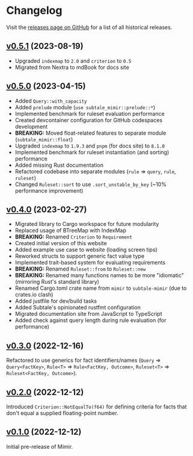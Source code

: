 # Changelog

Visit the [releases page on GitHub][releases] for a list of all historical releases.

## [v0.5.1](https://github.com/subtalegames/mimir/releases/tag/v0.5.1) (2023-08-19)

* Upgraded `indexmap` to `2.0` and `criterion` to `0.5`
* Migrated from Nextra to mdBook for docs site

## [v0.5.0](https://github.com/subtalegames/mimir/releases/tag/v0.5.0) (2023-04-15)

* Added `Query::with_capacity`
* Added `prelude` module (`use subtale_mimir::prelude::*`)
* Implemented benchmark for ruleset evaluation performance
* Created devcontainer configuration for GitHub codespaces development
* **BREAKING:** Moved float-related features to separate module (`subtale_mimir::float`)
* Upgraded `indexmap` to `1.9.3` and `pnpm` (for docs site) to `8.1.0`
* Implemented benchmark for ruleset instantiation (and sorting) performance
* Added missing Rust documentation
* Refactored codebase into separate modules (`rule` => `query`, `rule`, `ruleset`)
* Changed `Ruleset::sort` to use `.sort_unstable_by_key` (~10% performance improvement)

## [v0.4.0](https://github.com/subtalegames/mimir/releases/tag/v0.4.0) (2023-02-27)

* Migrated library to Cargo workspace for future modularity
* Replaced usage of BTreeMap with IndexMap
* **BREAKING:** Renamed `Criterion` to `Requirement`
* Created initial version of this website
* Added example use case to website (loading screen tips)
* Reworked structs to support generic fact value type
* Implemented trait-based system for evaluating requirements
* **BREAKING:** Renamed `Ruleset::from` to `Ruleset::new`
* **BREAKING:** Renamed many functions names to be more "idiomatic" (mirroring Rust's standard library)
* Renamed Cargo.toml crate name from `mimir` to `subtale-mimir` (due to crates.io clash)
* Added justfile for dev/build tasks
* Added Subtale's opinionated rustfmt configuration
* Migrated documentation site from JavaScript to TypeScript
* Added check against query length during rule evaluation (for performance)

## [v0.3.0](https://github.com/subtalegames/mimir/releases/tag/v0.3.0) (2022-12-16)

Refactored to use generics for fact identifiers/names (`Query` => `Query<FactKey>`, `Rule<T>` => `Rule<FactKey, Outcome>`, `Ruleset<T>` => `Ruleset<FactKey, Outcome>`).

## [v0.2.0](https://github.com/subtalegames/mimir/releases/tag/v0.2.0) (2022-12-12)

Introduced `Criterion::NotEqualTo(f64)` for defining criteria for facts that don't equal a supplied floating-point number.

## [v0.1.0](https://github.com/subtalegames/mimir/releases/tag/v0.1.0) (2022-12-12)

Initial pre-release of Mímir.

[releases]: https://github.com/subtalegames/mimir/releases
